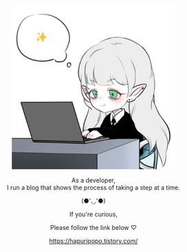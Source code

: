 <div align="center">
<img src="./doxxaebi_bubble2.png" width=380px>

As a developer,   
I run a blog that shows the process of taking a step at a time.   

(●'◡'●)   
   
   
If you're curious,   
   
Please follow the link below ♡   
   
<a href="https://hapuripopo.tistory.com/">https://hapuripopo.tistory.com/<a>
</div>
